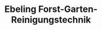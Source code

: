 ---
title: "Ebeling Forst-Garten-Reinigungstechnik"
url: /fuessen/ebeling-forst-garten-reinigungstechnik/
shop: Platzpflege
---